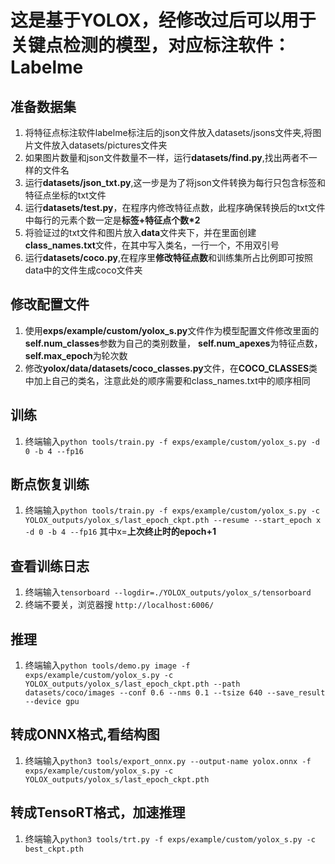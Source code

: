 # 这是基于YOLOX，经修改过后可以用于关键点检测的模型，对应标注软件：Labelme
## 准备数据集
1. 将特征点标注软件labelme标注后的json文件放入datasets/jsons文件夹,将图片文件放入datasets/pictures文件夹
2. 如果图片数量和json文件数量不一样，运行**datasets/find.py**,找出两者不一样的文件名
3. 运行**datasets/json_txt.py**,这一步是为了将json文件转换为每行只包含标签和特征点坐标的txt文件
4. 运行**datasets/test.py**，在程序内修改特征点数，此程序确保转换后的txt文件中每行的元素个数一定是**标签+特征点个数*2**
5. 将验证过的txt文件和图片放入**data**文件夹下，并在里面创建**class_names.txt**文件，在其中写入类名，一行一个，不用双引号
6. 运行**datasets/coco.py**,在程序里**修改特征点数**和训练集所占比例即可按照data中的文件生成coco文件夹
   
## 修改配置文件
1. 使用**exps/example/custom/yolox_s.py**文件作为模型配置文件修改里面的**self.num_classes**参数为自己的类别数量， **self.num_apexes**为特征点数，**self.max_epoch**为轮次数
2. 修改**yolox/data/datasets/coco_classes.py**文件，在**COCO_CLASSES**类中加上自己的类名，注意此处的顺序需要和class_names.txt中的顺序相同

## 训练
1. 终端输入`python tools/train.py -f exps/example/custom/yolox_s.py -d 0 -b 4 --fp16 `

## 断点恢复训练
1. 终端输入`python tools/train.py -f exps/example/custom/yolox_s.py -c YOLOX_outputs/yolox_s/last_epoch_ckpt.pth --resume --start_epoch x -d 0 -b 4 --fp16` 其中x=**上次终止时的epoch+1**
   
## 查看训练日志
1. 终端输入`tensorboard --logdir=./YOLOX_outputs/yolox_s/tensorboard`
2. 终端不要关，浏览器搜 `http://localhost:6006/`

## 推理
1. 终端输入`python tools/demo.py image -f exps/example/custom/yolox_s.py -c YOLOX_outputs/yolox_s/last_epoch_ckpt.pth --path datasets/coco/images --conf 0.6 --nms 0.1 --tsize 640 --save_result --device gpu `

## 转成ONNX格式,看结构图
1. 终端输入`python3 tools/export_onnx.py --output-name yolox.onnx -f exps/example/custom/yolox_s.py -c YOLOX_outputs/yolox_s/last_epoch_ckpt.pth`

## 转成TensoRT格式，加速推理
1. 终端输入`python3 tools/trt.py -f exps/example/custom/yolox_s.py -c best_ckpt.pth `
